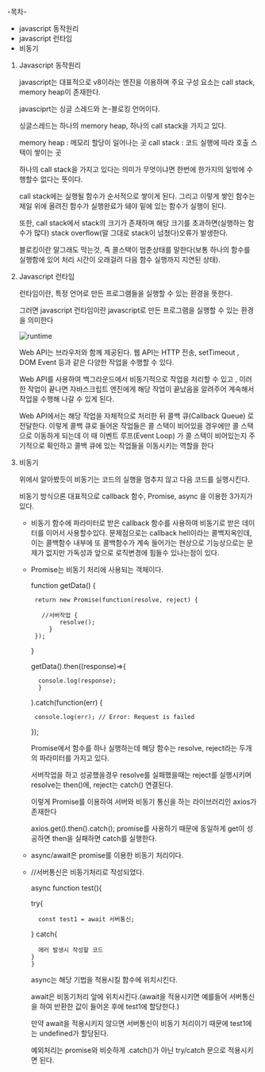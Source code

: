 -목차-

* javascript 동작원리
* javascript 런타임
* 비동기


1. Javascript 동작원리

   javascript는 대표적으로 v8이라는 엔진을 이용하며 주요 구성 요소는 call stack, memory heap이 존재한다.
  
   javasciprt는 싱글 스레드와 논-블로킹 언어이다.
  
  
   싱글스레드는 하나의 memory heap, 하나의 call stack을 가지고 있다.
  
   memory heap : 메모리 할당이 일어나는 곳
   call stack : 코드 실행에 따라 호출 스택이 쌓이는 곳
   
   하나의 call stack을 가지고 있다는 의미가 무엇이냐면 한번에 한가지의 일밖에 수행할수 없다는 뜻이다.
  
   call stack에는 실행될 함수가 순서적으로 쌓이게 된다. 그리고 이렇게 쌓인 함수는 제일 위에 올려진 함수가 실행완료가 돼야 밑에 있는 함수가 실행이 된다.
  
   또한, call stack에서 stack의 크기가 존재하며 해당 크기를 초과하면(실행하는 함수가 많다) stack overflow(말 그대로 stack이 넘쳤다)오류가 발생한다.
  
  
   블로킹이란 말그래도 막는것, 즉 콜스택이 멈춘상태를 말한다(보통 하나의 함수를 실행함에 있어 처리 시간이 오래걸려 다음 함수 실행까지 지연된 상태).
  
  
2. Javascript 런타임

    런타임이란, 특정 언어로 만든 프로그램들을 실행할 수 있는 환경을 뜻한다.
    
    그러면 javascript 런타임이란 javascript로 만든 프로그램을 실행할 수 있는 환경을 의미한다
    
    ![runtime](https://user-images.githubusercontent.com/36911316/113258960-8f1c9000-9307-11eb-8090-88965f1b738d.png)
    
    

    Web API는 브라우저와 함께 제공된다. 웹 API는 HTTP 전송, setTimeout , DOM Event 등과 같은 다양한 작업을 수행할 수 있다.
    
    Web API를 사용하여 백그라운드에서 비동기적으로 작업을 처리할 수 있고 , 이러한 작업이 끝나면
    자바스크립트 엔진에게 해당 작업이 끝났음을 알려주어 계속해서 작업을 수행해 나갈 수 있게 된다.
    
    Web API에서는 해당 작업을 자체적으로 처리한 뒤 콜백 큐(Callback Queue) 로 전달한다.
    이렇게 콜백 큐로 들어온 작업들은 콜 스택이 비어있을 경우에만 콜 스택으로 이동하게 되는데
    이 때 이벤트 루프(Event Loop) 가 콜 스택이 비어있는지 주기적으로 확인하고 콜백 큐에 있는 작업들을 이동시키는 역할을 한다
    
    
    
3. 비동기
    
    위에서 알아봤듯이 비동기는 코드의 실행을 멈추지 않고 다음 코드를 실행시킨다.
    
    비동기 방식으론 대표적으로 callback 함수, Promise, async 을 이용한 3가지가 있다.
    
    * 비동기 함수에 파라미터로 받은 callback 함수를 사용하여 비동기로 받은 데이터를 이어서 사용할수있다.
      문제점으로는 callback hell이라는 콜백지옥인데, 이는 콜백함수 내부에 또 콜백함수가 계속 들어가는 현상으로 기능상으로는 문제가 없지만
      가독성과 앞으로 로직변경에 힘들수 있나는점이 있다.
    
    * Promise는 비동기 처리에 사용되는 객체이다. 
    
        function getData() {
        
           return new Promise(function(resolve, reject) {
           
             //서버작업 {
                  resolve();
               }
           });
           
         }
         
         getData().then((response)=>{
         
            console.log(response);
            }
         ).catch(function(err) {
         
           console.log(err); // Error: Request is failed
         });
         
       Promise에서 함수를 하나 실행하는데 해당 함수는 resolve, reject라는 두개의 파라미터를 가지고 있다.
       
       서버작업을 하고 성공했을경우 resolve를 실패했을때는 reject를 실행시키며 resolve는 then()에, reject는 catch() 연결된다.
       
       이렇게 Promise를 이용하여 서버와 비동기 통신을 하는 라이브러리인 axios가 존재한다
       
       axios.get().then().catch();
       promise를 사용하기 때문에 동일하게 get이 성공하면 then을 실패하면 catch를 실행한다.
       
       
       
    * async/await은 promise를 이용한 비동기 처리이다.
    * 
      //서버통신은 비동기처리로 작성되었다.
      
      async function test(){
      
         try{
         
            const test1 = await 서버통신;
         }
         catch{
         
            에러 발생시 작성할 코드
          }
          }
          
       async는 해당 기법을 적용시킬 함수에 위치시킨다.
       
       await은 비동기처리 앞에 위치시킨다.(await을 적용시키면 예를들어 서버통신을 하여 반환한 값이 들어온 후에 test1에 할당한다.)
       
       만약 await을 적용시키지 않으면 서버통신이 비동기 처리이기 때문에 test1에는 undefined가 할당된다.
       
       예외처리는 promise와 비슷하게 .catch()가 아닌 try/catch 문으로 적용시키면 된다.
       
         
         
    
    
